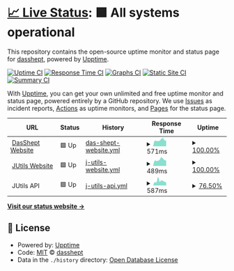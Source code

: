 # [📈 Live Status](https://status.dasshept.de): <!--live status--> **🟩 All systems operational**

This repository contains the open-source uptime monitor and status page for [dasshept](https://status.dasshept.de), powered by [Upptime](https://github.com/upptime/upptime).

[![Uptime CI](https://github.com/dasshept/uptime/workflows/Uptime%20CI/badge.svg)](https://github.com/dasshept/uptime/actions?query=workflow%3A%22Uptime+CI%22)
[![Response Time CI](https://github.com/dasshept/uptime/workflows/Response%20Time%20CI/badge.svg)](https://github.com/dasshept/uptime/actions?query=workflow%3A%22Response+Time+CI%22)
[![Graphs CI](https://github.com/dasshept/uptime/workflows/Graphs%20CI/badge.svg)](https://github.com/dasshept/uptime/actions?query=workflow%3A%22Graphs+CI%22)
[![Static Site CI](https://github.com/dasshept/uptime/workflows/Static%20Site%20CI/badge.svg)](https://github.com/dasshept/uptime/actions?query=workflow%3A%22Static+Site+CI%22)
[![Summary CI](https://github.com/dasshept/uptime/workflows/Summary%20CI/badge.svg)](https://github.com/dasshept/uptime/actions?query=workflow%3A%22Summary+CI%22)

With [Upptime](https://upptime.js.org), you can get your own unlimited and free uptime monitor and status page, powered entirely by a GitHub repository. We use [Issues](https://github.com/dasshept/uptime/issues) as incident reports, [Actions](https://github.com/dasshept/uptime/actions) as uptime monitors, and [Pages](https://status.dasshept.de) for the status page.

<!--start: status pages-->
<!-- This summary is generated by Upptime (https://github.com/upptime/upptime) -->
<!-- Do not edit this manually, your changes will be overwritten -->
<!-- prettier-ignore -->
| URL | Status | History | Response Time | Uptime |
| --- | ------ | ------- | ------------- | ------ |
| <img alt="" src="https://icons.duckduckgo.com/ip3/dasshept.de.ico" height="13"> [DasShept Website](https://dasshept.de) | 🟩 Up | [das-shept-website.yml](https://github.com/DasShept/uptime/commits/HEAD/history/das-shept-website.yml) | <details><summary><img alt="Response time graph" src="./graphs/das-shept-website/response-time-week.png" height="20"> 571ms</summary><br><a href="https://status.dasshept.de/history/das-shept-website"><img alt="Response time 612" src="https://img.shields.io/endpoint?url=https%3A%2F%2Fraw.githubusercontent.com%2FDasShept%2Fuptime%2FHEAD%2Fapi%2Fdas-shept-website%2Fresponse-time.json"></a><br><a href="https://status.dasshept.de/history/das-shept-website"><img alt="24-hour response time 573" src="https://img.shields.io/endpoint?url=https%3A%2F%2Fraw.githubusercontent.com%2FDasShept%2Fuptime%2FHEAD%2Fapi%2Fdas-shept-website%2Fresponse-time-day.json"></a><br><a href="https://status.dasshept.de/history/das-shept-website"><img alt="7-day response time 571" src="https://img.shields.io/endpoint?url=https%3A%2F%2Fraw.githubusercontent.com%2FDasShept%2Fuptime%2FHEAD%2Fapi%2Fdas-shept-website%2Fresponse-time-week.json"></a><br><a href="https://status.dasshept.de/history/das-shept-website"><img alt="30-day response time 505" src="https://img.shields.io/endpoint?url=https%3A%2F%2Fraw.githubusercontent.com%2FDasShept%2Fuptime%2FHEAD%2Fapi%2Fdas-shept-website%2Fresponse-time-month.json"></a><br><a href="https://status.dasshept.de/history/das-shept-website"><img alt="1-year response time 629" src="https://img.shields.io/endpoint?url=https%3A%2F%2Fraw.githubusercontent.com%2FDasShept%2Fuptime%2FHEAD%2Fapi%2Fdas-shept-website%2Fresponse-time-year.json"></a></details> | <details><summary><a href="https://status.dasshept.de/history/das-shept-website">100.00%</a></summary><a href="https://status.dasshept.de/history/das-shept-website"><img alt="All-time uptime 97.34%" src="https://img.shields.io/endpoint?url=https%3A%2F%2Fraw.githubusercontent.com%2FDasShept%2Fuptime%2FHEAD%2Fapi%2Fdas-shept-website%2Fuptime.json"></a><br><a href="https://status.dasshept.de/history/das-shept-website"><img alt="24-hour uptime 100.00%" src="https://img.shields.io/endpoint?url=https%3A%2F%2Fraw.githubusercontent.com%2FDasShept%2Fuptime%2FHEAD%2Fapi%2Fdas-shept-website%2Fuptime-day.json"></a><br><a href="https://status.dasshept.de/history/das-shept-website"><img alt="7-day uptime 100.00%" src="https://img.shields.io/endpoint?url=https%3A%2F%2Fraw.githubusercontent.com%2FDasShept%2Fuptime%2FHEAD%2Fapi%2Fdas-shept-website%2Fuptime-week.json"></a><br><a href="https://status.dasshept.de/history/das-shept-website"><img alt="30-day uptime 44.35%" src="https://img.shields.io/endpoint?url=https%3A%2F%2Fraw.githubusercontent.com%2FDasShept%2Fuptime%2FHEAD%2Fapi%2Fdas-shept-website%2Fuptime-month.json"></a><br><a href="https://status.dasshept.de/history/das-shept-website"><img alt="1-year uptime 95.34%" src="https://img.shields.io/endpoint?url=https%3A%2F%2Fraw.githubusercontent.com%2FDasShept%2Fuptime%2FHEAD%2Fapi%2Fdas-shept-website%2Fuptime-year.json"></a></details>
| <img alt="" src="https://icons.duckduckgo.com/ip3/jutils.dasshept.de.ico" height="13"> [JUtils Website](https://jutils.dasshept.de) | 🟩 Up | [j-utils-website.yml](https://github.com/DasShept/uptime/commits/HEAD/history/j-utils-website.yml) | <details><summary><img alt="Response time graph" src="./graphs/j-utils-website/response-time-week.png" height="20"> 489ms</summary><br><a href="https://status.dasshept.de/history/j-utils-website"><img alt="Response time 526" src="https://img.shields.io/endpoint?url=https%3A%2F%2Fraw.githubusercontent.com%2FDasShept%2Fuptime%2FHEAD%2Fapi%2Fj-utils-website%2Fresponse-time.json"></a><br><a href="https://status.dasshept.de/history/j-utils-website"><img alt="24-hour response time 397" src="https://img.shields.io/endpoint?url=https%3A%2F%2Fraw.githubusercontent.com%2FDasShept%2Fuptime%2FHEAD%2Fapi%2Fj-utils-website%2Fresponse-time-day.json"></a><br><a href="https://status.dasshept.de/history/j-utils-website"><img alt="7-day response time 489" src="https://img.shields.io/endpoint?url=https%3A%2F%2Fraw.githubusercontent.com%2FDasShept%2Fuptime%2FHEAD%2Fapi%2Fj-utils-website%2Fresponse-time-week.json"></a><br><a href="https://status.dasshept.de/history/j-utils-website"><img alt="30-day response time 483" src="https://img.shields.io/endpoint?url=https%3A%2F%2Fraw.githubusercontent.com%2FDasShept%2Fuptime%2FHEAD%2Fapi%2Fj-utils-website%2Fresponse-time-month.json"></a><br><a href="https://status.dasshept.de/history/j-utils-website"><img alt="1-year response time 522" src="https://img.shields.io/endpoint?url=https%3A%2F%2Fraw.githubusercontent.com%2FDasShept%2Fuptime%2FHEAD%2Fapi%2Fj-utils-website%2Fresponse-time-year.json"></a></details> | <details><summary><a href="https://status.dasshept.de/history/j-utils-website">100.00%</a></summary><a href="https://status.dasshept.de/history/j-utils-website"><img alt="All-time uptime 97.34%" src="https://img.shields.io/endpoint?url=https%3A%2F%2Fraw.githubusercontent.com%2FDasShept%2Fuptime%2FHEAD%2Fapi%2Fj-utils-website%2Fuptime.json"></a><br><a href="https://status.dasshept.de/history/j-utils-website"><img alt="24-hour uptime 100.00%" src="https://img.shields.io/endpoint?url=https%3A%2F%2Fraw.githubusercontent.com%2FDasShept%2Fuptime%2FHEAD%2Fapi%2Fj-utils-website%2Fuptime-day.json"></a><br><a href="https://status.dasshept.de/history/j-utils-website"><img alt="7-day uptime 100.00%" src="https://img.shields.io/endpoint?url=https%3A%2F%2Fraw.githubusercontent.com%2FDasShept%2Fuptime%2FHEAD%2Fapi%2Fj-utils-website%2Fuptime-week.json"></a><br><a href="https://status.dasshept.de/history/j-utils-website"><img alt="30-day uptime 44.28%" src="https://img.shields.io/endpoint?url=https%3A%2F%2Fraw.githubusercontent.com%2FDasShept%2Fuptime%2FHEAD%2Fapi%2Fj-utils-website%2Fuptime-month.json"></a><br><a href="https://status.dasshept.de/history/j-utils-website"><img alt="1-year uptime 95.34%" src="https://img.shields.io/endpoint?url=https%3A%2F%2Fraw.githubusercontent.com%2FDasShept%2Fuptime%2FHEAD%2Fapi%2Fj-utils-website%2Fuptime-year.json"></a></details>
| <img alt="" src="https://icons.duckduckgo.com/ip3/null.ico" height="13"> JUtils API | 🟩 Up | [j-utils-api.yml](https://github.com/DasShept/uptime/commits/HEAD/history/j-utils-api.yml) | <details><summary><img alt="Response time graph" src="./graphs/j-utils-api/response-time-week.png" height="20"> 587ms</summary><br><a href="https://status.dasshept.de/history/j-utils-api"><img alt="Response time 498" src="https://img.shields.io/endpoint?url=https%3A%2F%2Fraw.githubusercontent.com%2FDasShept%2Fuptime%2FHEAD%2Fapi%2Fj-utils-api%2Fresponse-time.json"></a><br><a href="https://status.dasshept.de/history/j-utils-api"><img alt="24-hour response time 469" src="https://img.shields.io/endpoint?url=https%3A%2F%2Fraw.githubusercontent.com%2FDasShept%2Fuptime%2FHEAD%2Fapi%2Fj-utils-api%2Fresponse-time-day.json"></a><br><a href="https://status.dasshept.de/history/j-utils-api"><img alt="7-day response time 587" src="https://img.shields.io/endpoint?url=https%3A%2F%2Fraw.githubusercontent.com%2FDasShept%2Fuptime%2FHEAD%2Fapi%2Fj-utils-api%2Fresponse-time-week.json"></a><br><a href="https://status.dasshept.de/history/j-utils-api"><img alt="30-day response time 563" src="https://img.shields.io/endpoint?url=https%3A%2F%2Fraw.githubusercontent.com%2FDasShept%2Fuptime%2FHEAD%2Fapi%2Fj-utils-api%2Fresponse-time-month.json"></a><br><a href="https://status.dasshept.de/history/j-utils-api"><img alt="1-year response time 517" src="https://img.shields.io/endpoint?url=https%3A%2F%2Fraw.githubusercontent.com%2FDasShept%2Fuptime%2FHEAD%2Fapi%2Fj-utils-api%2Fresponse-time-year.json"></a></details> | <details><summary><a href="https://status.dasshept.de/history/j-utils-api">76.50%</a></summary><a href="https://status.dasshept.de/history/j-utils-api"><img alt="All-time uptime 97.01%" src="https://img.shields.io/endpoint?url=https%3A%2F%2Fraw.githubusercontent.com%2FDasShept%2Fuptime%2FHEAD%2Fapi%2Fj-utils-api%2Fuptime.json"></a><br><a href="https://status.dasshept.de/history/j-utils-api"><img alt="24-hour uptime 100.00%" src="https://img.shields.io/endpoint?url=https%3A%2F%2Fraw.githubusercontent.com%2FDasShept%2Fuptime%2FHEAD%2Fapi%2Fj-utils-api%2Fuptime-day.json"></a><br><a href="https://status.dasshept.de/history/j-utils-api"><img alt="7-day uptime 76.50%" src="https://img.shields.io/endpoint?url=https%3A%2F%2Fraw.githubusercontent.com%2FDasShept%2Fuptime%2FHEAD%2Fapi%2Fj-utils-api%2Fuptime-week.json"></a><br><a href="https://status.dasshept.de/history/j-utils-api"><img alt="30-day uptime 37.25%" src="https://img.shields.io/endpoint?url=https%3A%2F%2Fraw.githubusercontent.com%2FDasShept%2Fuptime%2FHEAD%2Fapi%2Fj-utils-api%2Fuptime-month.json"></a><br><a href="https://status.dasshept.de/history/j-utils-api"><img alt="1-year uptime 94.76%" src="https://img.shields.io/endpoint?url=https%3A%2F%2Fraw.githubusercontent.com%2FDasShept%2Fuptime%2FHEAD%2Fapi%2Fj-utils-api%2Fuptime-year.json"></a></details>

<!--end: status pages-->

[**Visit our status website →**](https://status.dasshept.de)

## 📄 License

- Powered by: [Upptime](https://github.com/upptime/upptime)
- Code: [MIT](./LICENSE) © [dasshept](https://status.dasshept.de)
- Data in the `./history` directory: [Open Database License](https://opendatacommons.org/licenses/odbl/1-0/)
